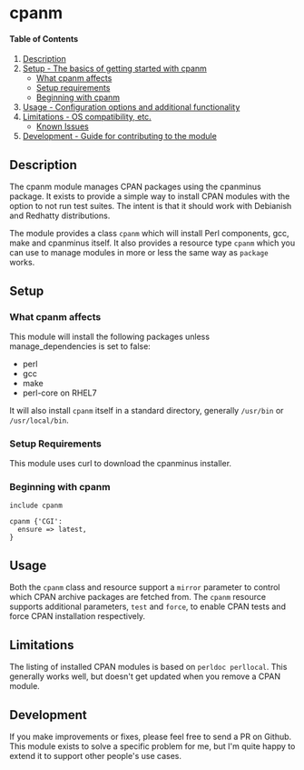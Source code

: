 # cpanm

#### Table of Contents

1. [Description](#description)
1. [Setup - The basics of getting started with cpanm](#setup)
    * [What cpanm affects](#what-cpanm-affects)
    * [Setup requirements](#setup-requirements)
    * [Beginning with cpanm](#beginning-with-cpanm)
1. [Usage - Configuration options and additional functionality](#usage)
1. [Limitations - OS compatibility, etc.](#limitations)
    * [Known Issues](#known-issues)
1. [Development - Guide for contributing to the module](#development)

## Description

The cpanm module manages CPAN packages using the cpanminus package. It exists
to provide a simple way to install CPAN modules with the option to not run test
suites.  The intent is that it should work with Debianish and Redhatty
distributions.

The module provides a class `cpanm` which will install Perl components, gcc,
make and cpanminus itself. It also provides a resource type `cpanm` which you
can use to manage modules in more or less the same way as `package` works.

## Setup

### What cpanm affects

This module will install the following packages unless manage_dependencies is set to false:
* perl
* gcc
* make
* perl-core on RHEL7

It will also install `cpanm` itself in a standard directory, generally
`/usr/bin` or `/usr/local/bin`.

### Setup Requirements

This module uses curl to download the cpanminus installer.

### Beginning with cpanm

```
include cpanm

cpanm {'CGI':
  ensure => latest,
}
```

## Usage

Both the `cpanm` class and resource support a `mirror` parameter to control
which CPAN archive packages are fetched from. The `cpanm` resource supports
additional parameters, `test` and `force`, to enable CPAN tests and force CPAN
installation respectively.

## Limitations

The listing of installed CPAN modules is based on `perldoc perllocal`. This
generally works well, but doesn't get updated when you remove a CPAN module.

## Development

If you make improvements or fixes, please feel free to send a PR on Github.
This module exists to solve a specific problem for me, but I'm quite happy to
extend it to support other people's use cases.
